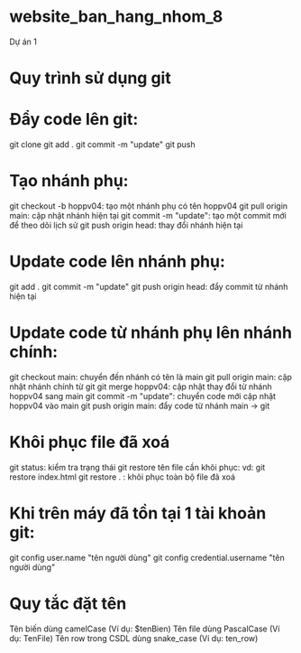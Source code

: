 # website_ban_hang_nhom_8

Dự án 1

# Quy trình sử dụng git

# Đẩy code lên git:

git clone
git add .
git commit -m "update"
git push

# Tạo nhánh phụ:

git checkout -b hoppv04: tạo một nhánh phụ có tên hoppv04
git pull origin main: cập nhật nhánh hiện tại
git commit -m "update": tạo một commit mới để theo dõi lịch sử
git push origin head: thay đổi nhánh hiện tại

# Update code lên nhánh phụ:

git add .
git commit -m "update"
git push origin head: đẩy commit từ nhánh hiện tại

# Update code từ nhánh phụ lên nhánh chính:

git checkout main: chuyển đến nhánh có tên là main
git pull origin main: cập nhật nhánh chính từ git
git merge hoppv04: cập nhật thay đổi từ nhánh hoppv04 sang main
git commit -m "update": chuyển code mới cập nhật hoppv04 vào main
git push origin main: đẩy code từ nhánh main -> git

# Khôi phục file đã xoá

git status: kiểm tra trạng thái
git restore tên file cần khôi phục: vd: git restore index.html
git restore . : khôi phục toàn bộ file đã xoá

# Khi trên máy đã tồn tại 1 tài khoản git:

git config user.name "tên người dùng"
git config credential.username "tên người dùng"

# Quy tắc đặt tên

Tên biến dùng camelCase (Ví dụ: $tenBien)
Tên file dùng PascalCase (Ví dụ: TenFile)
Tên row trong CSDL dùng snake_case (Ví dụ: ten_row)
